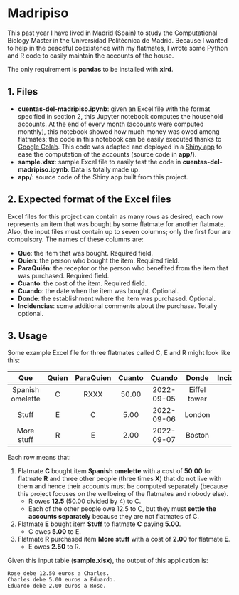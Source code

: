 # Madripiso
This past year I have lived in Madrid (Spain) to study the Computational Biology Master in the Universidad Politécnica de Madrid. Because I wanted to help in the peaceful coexistence with my flatmates, I wrote some Python and R code to easily maintain the accounts of the house.

The only requirement is **pandas** to be installed with **xlrd**.

## 1. Files

- **cuentas-del-madripiso.ipynb**: given an Excel file with the format specified in section 2, this Jupyter notebook computes the household accounts. At the end of every month (accounts were computed monthly), this notebook showed how much money was owed among flatmates; the code in this notebook can be easily executed thanks to [Google Colab](https://colab.research.google.com/github/edu9as-old/madripiso/blob/master/cuentas-del-madripiso.ipynb). This code was adapted and deployed in a [Shiny app](https://edu9as.shinyapps.io/madripiso/) to ease the computation of the accounts (source code in **app/**).
- **sample.xlsx**: sample Excel file to easily test the code in **cuentas-del-madripiso.ipynb**. Data is totally made up.
- **app/**: source code of the Shiny app built from this project.

## 2. Expected format of the Excel files
Excel files for this project can contain as many rows as desired; each row represents an item that was bought by some flatmate for another flatmate. Also, the input files must contain up to seven columns; only the first four are compulsory. The names of these columns are:
- **Que**: the item that was bought. Required field.
- **Quien**: the person who bought the item. Required field.
- **ParaQuién**: the receptor or the person who benefited from the item that was purchased. Required field.
- **Cuanto**: the cost of the item. Required field.
- **Cuando**: the date when the item was bought. Optional.
- **Donde**: the establishment where the item was purchased. Optional.
- **Incidencias**: some additional comments about the purchase. Totally optional.

## 3. Usage

Some example Excel file for three flatmates called C, E and R might look like this:

| Que | Quien | ParaQuien | Cuanto | Cuando | Donde | Incidencias |
| :-: | :-: | :-: | :-: | :-: | :-: | :-: |
| Spanish omelette | C | RXXX | 50.00 | 2022-09-05 | Eiffel tower | - |
| Stuff | E | C | 5.00 | 2022-09-06 | London | - |
| More stuff | R | E | 2.00 | 2022-09-07 | Boston | - |

Each row means that: 
1. Flatmate **C** bought item **Spanish omelette** with a cost of **50.00** for flatmate **R** and three other people (three times **X**) that do not live with them and hence their accounts must be computed separately (because this project focuses on the wellbeing of the flatmates and nobody else). 
    - R owes **12.5** (50.00 divided by 4) to C.
    - Each of the other people owe 12.5 to C, but they must **settle the accounts separately** because they are not flatmates of C.
2. Flatmate **E** bought item **Stuff** to flatmate **C** paying **5.00**.
    - C owes **5.00** to E.
3. Flatmate **R** purchased item **More stuff** with a cost of **2.00** for flatmate **E**.
    - E owes **2.50** to R.

Given this input table (**sample.xlsx**), the output of this application is:

```
Rose debe 12.50 euros a Charles.
Charles debe 5.00 euros a Eduardo.
Eduardo debe 2.00 euros a Rose.
```

